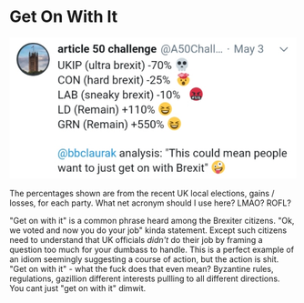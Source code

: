 # Get On With It

![](geton.jpg)

The percentages shown are from the recent UK local elections, gains /
losses, for each party. What net acronym should I use here? LMAO?
ROFL?

"Get on with it" is a common phrase heard among the Brexiter
citizens. "Ok, we voted and now you do your job" kinda
statement. Except such citizens need to understand that UK officials
*didn't* do their job by framing a question too much for your dumbass
to handle. This is a perfect example of an idiom seemingly suggesting
a course of action, but the action is shit. "Get on with it" - what
the fuck does that even mean?  Byzantine rules, regulations, gazillion
different interests pullling to all different directions. You cant
just "get on with it" dimwit.